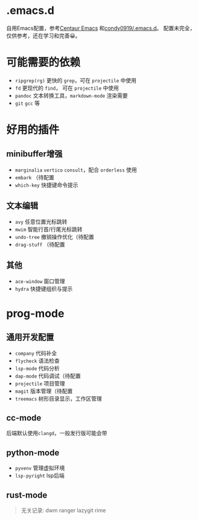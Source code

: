 # .emacs.d
自用Emacs配置，参考[Centaur Emacs](https://github.com/seagle0128/.emacs.d) 和[condy0919/.emacs.d](https://github.com/condy0919/.emacs.d.git)。
配置未完全，仅供参考，还在学习和完善😀。

# 可能需要的依赖
- `ripgrep(rg)` 更快的 `grep`，可在 `projectile` 中使用
- `fd` 更现代的 `find`， 可在 `projectile` 中使用
- `pandoc` 文本转换工具，`markdown-mode` 渲染需要
- `git` `gcc` 等

# 好用的插件
## minibuffer增强
- `marginalia` `vertico` `consult`，配合 `orderless` 使用
- `embark` （待配置
- `which-key` 快捷键命令提示
## 文本编辑
- `avy` 任意位置光标跳转
- `mwim` 智能行首/行尾光标跳转
- `undo-tree` 撤销操作优化（待配置
- `drag-stuff` （待配置
## 其他
- `ace-window` 窗口管理
- `hydra` 快捷键组织与提示

# prog-mode 
## 通用开发配置
- `company` 代码补全
- `flycheck` 语法检查
- `lsp-mode` 代码分析
- `dap-mode` 代码调试（待配置
- `projectile` 项目管理
- `magit` 版本管理（待配置
- `treemacs` 树形目录显示，工作区管理
## cc-mode
后端默认使用`clangd`，一般发行版可能会带
## python-mode
- `pyvenv` 管理虚拟环境
- `lsp-pyright` lsp后端
## rust-mode

> 无关记录: dwm ranger lazygit rime
